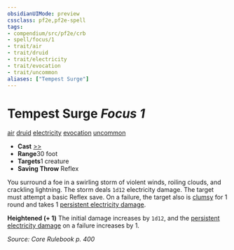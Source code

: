 ```yaml
---
obsidianUIMode: preview
cssclass: pf2e,pf2e-spell
tags:
- compendium/src/pf2e/crb
- spell/focus/1
- trait/air
- trait/druid
- trait/electricity
- trait/evocation
- trait/uncommon
aliases: ["Tempest Surge"]
---
```

# Tempest Surge *Focus 1*   
[air](../../Rules/traits/air.md)  [druid](../../Rules/traits/druid.md)  [electricity](../../Rules/traits/electricity.md)  [evocation](../../Rules/traits/evocation.md)  [uncommon](../../Rules/traits/uncommon.md)  

- **Cast** [>>](../../Rules/core-rulebook/chapter-9-playing-the-game.md#Actions "Two-Action") 
- **Range**30 foot
- **Targets**1 creature
- **Saving Throw** Reflex

You surround a foe in a swirling storm of violent winds, roiling clouds, and crackling lightning. The storm deals `1d12` electricity damage. The target must attempt a basic Reflex save. On a failure, the target also is [clumsy](../../Rules/conditions.md#Clumsy) for 1 round and takes 1 [persistent electricity damage](../../Rules/conditions.md#Persistent%20Damage).

**Heightened (+ 1)** The initial damage increases by `1d12`, and the [persistent electricity damage](../../Rules/conditions.md#Persistent%20Damage) on a failure increases by 1.

*Source: Core Rulebook p. 400*